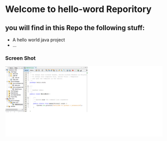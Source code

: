 # Welcome to hello-word Reporitory
## you will find in this Repo the following stuff:
* A hello world java project
* ...
### Screen Shot
![My source](https://github.com/lunhantuan/hello-word/blob/main/images/Source.png)
#### 
